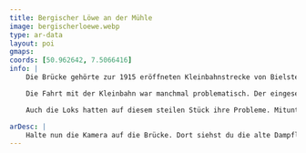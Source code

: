 ```yaml
---
title: Bergischer Löwe an der Mühle
image: bergischerloewe.webp
type: ar-data
layout: poi
gmaps:
coords: [50.962642, 7.5066416]
info: |
    Die Brücke gehörte zur 1915 eröffneten Kleinbahnstrecke von Bielstein über Nümbrecht nach Waldbröl. Dieses Viadukt über die Wiehl und der Straße an der Repschenrother Mühle vorbei zeugt noch von dieser Bahnstrecke. Die Kleinbahnstrecke zweigte in der Nähe des Bielsteiner Bahnhofs von der Wiehltalstrecke ab.

    Die Fahrt mit der Kleinbahn war manchmal problematisch. Der eingesetzte Triebwagen war nicht besonders leistungsstark. Wenn der Zug voll besetzt war, hatte er manchmal seine liebe Mühe und Not, den Berganstieg nach Elsenroth zu schaffen. Es kam vor, dass eine Lok als „Schlepper“ aushelfen musste. Aber auch die Fahrgäste mussten schon mal schieben.

    Auch die Loks hatten auf diesem steilen Stück ihre Probleme. Mitunter musste im Schacht vor Gassenhagen angehalten werden, um neuen Dampf zu machen. Die dann folgende Anfahrt wurde von den Bewohnern des Bechtales wie folgt kommentiert „Ich muss erob, ich muss erob, der Deufel schleet mem Knüppel drop!“

arDesc: |
    Halte nun die Kamera auf die Brücke. Dort siehst du die alte Dampflock "Bergischer Löwe" vorbeifahren, die die Region Oberberg mit erschlossen hat.
---
```

